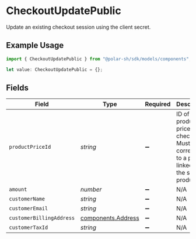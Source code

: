 # CheckoutUpdatePublic

Update an existing checkout session using the client secret.

## Example Usage

```typescript
import { CheckoutUpdatePublic } from "@polar-sh/sdk/models/components";

let value: CheckoutUpdatePublic = {};
```

## Fields

| Field                                                                                       | Type                                                                                        | Required                                                                                    | Description                                                                                 |
| ------------------------------------------------------------------------------------------- | ------------------------------------------------------------------------------------------- | ------------------------------------------------------------------------------------------- | ------------------------------------------------------------------------------------------- |
| `productPriceId`                                                                            | *string*                                                                                    | :heavy_minus_sign:                                                                          | ID of the product price to checkout. Must correspond to a price linked to the same product. |
| `amount`                                                                                    | *number*                                                                                    | :heavy_minus_sign:                                                                          | N/A                                                                                         |
| `customerName`                                                                              | *string*                                                                                    | :heavy_minus_sign:                                                                          | N/A                                                                                         |
| `customerEmail`                                                                             | *string*                                                                                    | :heavy_minus_sign:                                                                          | N/A                                                                                         |
| `customerBillingAddress`                                                                    | [components.Address](../../models/components/address.md)                                    | :heavy_minus_sign:                                                                          | N/A                                                                                         |
| `customerTaxId`                                                                             | *string*                                                                                    | :heavy_minus_sign:                                                                          | N/A                                                                                         |